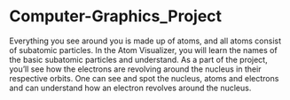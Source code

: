 # Computer-Graphics_Project
Everything you see around you is made up of atoms, and all atoms consist of
subatomic particles. In the Atom Visualizer, you will learn the names of the basic
subatomic particles and understand.
As a part of the project, you’ll see how the electrons are revolving around the
nucleus in their respective orbits. One can see and spot the nucleus, atoms and electrons
and can understand how an electron revolves around the nucleus.
